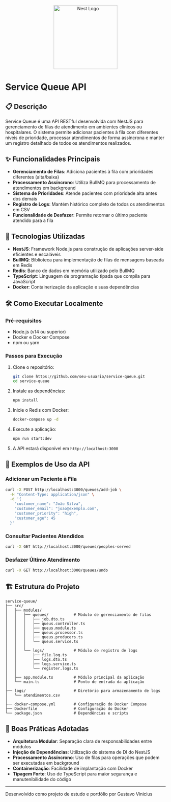 <p align="center">
  <a href="http://nestjs.com/" target="blank"><img src="https://nestjs.com/img/logo-small.svg" width="200" alt="Nest Logo" /></a>
</p>

# Service Queue API

## 📋 Descrição

Service Queue é uma API RESTful desenvolvida com NestJS para gerenciamento de filas de atendimento em ambientes clínicos ou hospitalares. O sistema permite adicionar pacientes à fila com diferentes níveis de prioridade, processar atendimentos de forma assíncrona e manter um registro detalhado de todos os atendimentos realizados.

## ✨ Funcionalidades Principais

- **Gerenciamento de Filas**: Adiciona pacientes à fila com prioridades diferentes (alta/baixa)
- **Processamento Assíncrono**: Utiliza BullMQ para processamento de atendimentos em background
- **Sistema de Prioridades**: Atende pacientes com prioridade alta antes dos demais
- **Registro de Logs**: Mantém histórico completo de todos os atendimentos em CSV
- **Funcionalidade de Desfazer**: Permite retornar o último paciente atendido para a fila

## 🚀 Tecnologias Utilizadas

- **NestJS**: Framework Node.js para construção de aplicações server-side eficientes e escaláveis
- **BullMQ**: Biblioteca para implementação de filas de mensagens baseada em Redis
- **Redis**: Banco de dados em memória utilizado pelo BullMQ
- **TypeScript**: Linguagem de programação tipada que compila para JavaScript
- **Docker**: Containerização da aplicação e suas dependências

## 🛠️ Como Executar Localmente

### Pré-requisitos

- Node.js (v14 ou superior)
- Docker e Docker Compose
- npm ou yarn

### Passos para Execução

1. Clone o repositório:
   ```bash
   git clone https://github.com/seu-usuario/service-queue.git
   cd service-queue
   ```

2. Instale as dependências:
   ```bash
   npm install
   ```

3. Inicie o Redis com Docker:
   ```bash
   docker-compose up -d
   ```

4. Execute a aplicação:
   ```bash
   npm run start:dev
   ```

5. A API estará disponível em `http://localhost:3000`

## 📝 Exemplos de Uso da API

### Adicionar um Paciente à Fila

```bash
curl -X POST http://localhost:3000/queues/add-job \
  -H "Content-Type: application/json" \
  -d '{
    "customer_name": "João Silva",
    "customer_email": "joao@exemplo.com",
    "customer_priority": "high",
    "customer_age": 45
  }'
```

### Consultar Pacientes Atendidos

```bash
curl -X GET http://localhost:3000/queues/peoples-served
```

### Desfazer Último Atendimento

```bash
curl -X GET http://localhost:3000/queues/undo
```

## 🏗️ Estrutura do Projeto

```
service-queue/
├── src/
│   ├── modules/
│   │   ├── queues/           # Módulo de gerenciamento de filas
│   │   │   ├── job.dto.ts
│   │   │   ├── queus.controller.ts
│   │   │   ├── queus.module.ts
│   │   │   ├── queus.processor.ts
│   │   │   ├── queus.producers.ts
│   │   │   └── queus.service.ts
│   │   │
│   │   └── logs/             # Módulo de registro de logs
│   │       ├── file.log.ts
│   │       ├── logs.dto.ts
│   │       ├── logs.service.ts
│   │       └── register.logs.ts
│   │
│   ├── app.module.ts         # Módulo principal da aplicação
│   └── main.ts               # Ponto de entrada da aplicação
│
├── logs/                     # Diretório para armazenamento de logs
│   └── atendimentos.csv
│
├── docker-compose.yml        # Configuração do Docker Compose
├── Dockerfile                # Configuração do Docker
└── package.json              # Dependências e scripts
```

## 🌟 Boas Práticas Adotadas

- **Arquitetura Modular**: Separação clara de responsabilidades entre módulos
- **Injeção de Dependências**: Utilização do sistema de DI do NestJS
- **Processamento Assíncrono**: Uso de filas para operações que podem ser executadas em background
- **Containerização**: Facilidade de implantação com Docker
- **Tipagem Forte**: Uso de TypeScript para maior segurança e manutenibilidade do código

---

Desenvolvido como projeto de estudo e portfólio por Gustavo Vinicius
